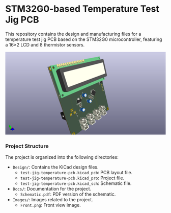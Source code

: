 # STM32G0-based Temperature Test Jig PCB

This repository contains the design and manufacturing files for a temperature test jig PCB based on the STM32G0 microcontroller, featuring a 16×2 LCD and 8 thermistor sensors.

![Front View](Images/Front.png)

### Project Structure

The project is organized into the following directories:

- `Design/`: Contains the KiCad design files.
    - `test-jig-temperature-pcb.kicad_pcb`: PCB layout file.
    - `test-jig-temperature-pcb.kicad_pro`: Project file.
    - `test-jig-temperature-pcb.kicad_sch`: Schematic file.
- `Docs/`: Documentation for the project.
    - `Schematic.pdf`: PDF version of the schematic.
- `Images/`: Images related to the project.
    - `Front.png`: Front view image.
